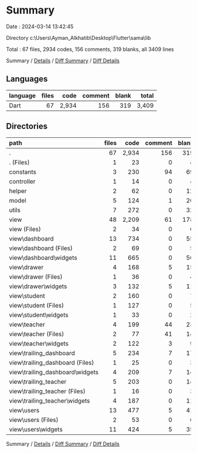# Summary

Date : 2024-03-14 13:42:45

Directory c:\\Users\\Ayman_Alkhatib\\Desktop\\Flutter\\sama\\lib

Total : 67 files,  2934 codes, 156 comments, 319 blanks, all 3409 lines

Summary / [Details](details.md) / [Diff Summary](diff.md) / [Diff Details](diff-details.md)

## Languages
| language | files | code | comment | blank | total |
| :--- | ---: | ---: | ---: | ---: | ---: |
| Dart | 67 | 2,934 | 156 | 319 | 3,409 |

## Directories
| path | files | code | comment | blank | total |
| :--- | ---: | ---: | ---: | ---: | ---: |
| . | 67 | 2,934 | 156 | 319 | 3,409 |
| . (Files) | 1 | 23 | 0 | 4 | 27 |
| constants | 3 | 230 | 94 | 69 | 393 |
| controller | 1 | 14 | 0 | 4 | 18 |
| helper | 2 | 62 | 0 | 12 | 74 |
| model | 5 | 124 | 1 | 20 | 145 |
| utils | 7 | 272 | 0 | 32 | 304 |
| view | 48 | 2,209 | 61 | 178 | 2,448 |
| view (Files) | 2 | 34 | 0 | 6 | 40 |
| view\\dashboard | 13 | 734 | 0 | 55 | 789 |
| view\\dashboard (Files) | 2 | 69 | 0 | 5 | 74 |
| view\\dashboard\\widgets | 11 | 665 | 0 | 50 | 715 |
| view\\drawer | 4 | 168 | 5 | 15 | 188 |
| view\\drawer (Files) | 1 | 36 | 0 | 4 | 40 |
| view\\drawer\\widgets | 3 | 132 | 5 | 11 | 148 |
| view\\student | 2 | 160 | 0 | 7 | 167 |
| view\\student (Files) | 1 | 127 | 0 | 5 | 132 |
| view\\student\\widgets | 1 | 33 | 0 | 2 | 35 |
| view\\teacher | 4 | 199 | 44 | 23 | 266 |
| view\\teacher (Files) | 2 | 77 | 41 | 14 | 132 |
| view\\teacher\\widgets | 2 | 122 | 3 | 9 | 134 |
| view\\trailing_dashboard | 5 | 234 | 7 | 17 | 258 |
| view\\trailing_dashboard (Files) | 1 | 25 | 0 | 3 | 28 |
| view\\trailing_dashboard\\widgets | 4 | 209 | 7 | 14 | 230 |
| view\\trailing_teacher | 5 | 203 | 0 | 14 | 217 |
| view\\trailing_teacher (Files) | 1 | 16 | 0 | 3 | 19 |
| view\\trailing_teacher\\widgets | 4 | 187 | 0 | 11 | 198 |
| view\\users | 13 | 477 | 5 | 41 | 523 |
| view\\users (Files) | 2 | 53 | 0 | 6 | 59 |
| view\\users\\widgets | 11 | 424 | 5 | 35 | 464 |

Summary / [Details](details.md) / [Diff Summary](diff.md) / [Diff Details](diff-details.md)